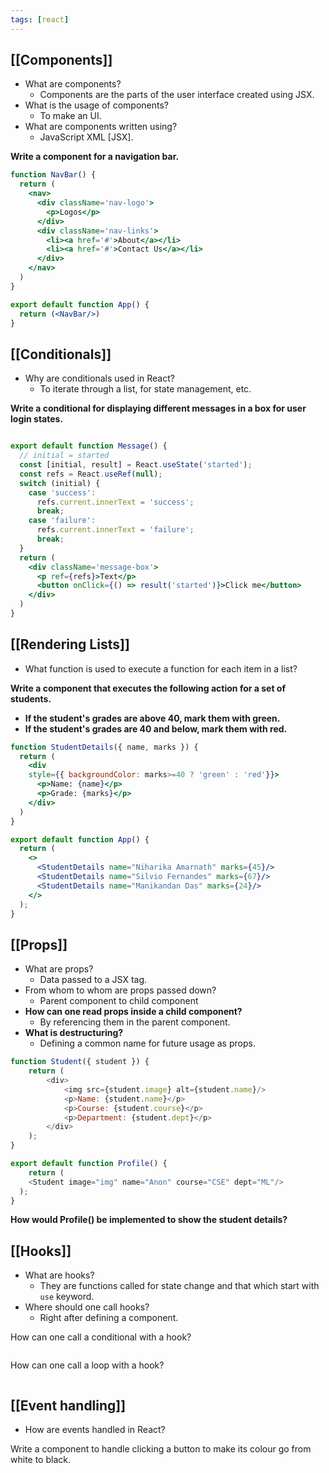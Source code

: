 ```yaml
---
tags: [react]
---
```

## [[Components]]

- What are components?
	- Components are the parts of the user interface created using JSX.
- What is the usage of components?
	- To make an UI.
- What are components written using?
	- JavaScript XML [JSX].

**Write a component for a navigation bar.**

```jsx
function NavBar() {
  return (
    <nav>
      <div className='nav-logo'>
        <p>Logos</p>
      </div>
      <div className='nav-links'>
        <li><a href='#'>About</a></li>
        <li><a href='#'>Contact Us</a></li>
      </div>
    </nav>
  )
}

export default function App() {
  return (<NavBar/>)
}
```

## [[Conditionals]]

- Why are conditionals used in React?
	- To iterate through a list, for state management, etc.

**Write a conditional for displaying different messages in a box for user login states.**

```jsx

export default function Message() {
  // initial = started
  const [initial, result] = React.useState('started');
  const refs = React.useRef(null);
  switch (initial) {
    case 'success':
      refs.current.innerText = 'success';
      break;
    case 'failure':
      refs.current.innerText = 'failure';
      break;
  }
  return (
    <div className='message-box'>
      <p ref={refs}>Text</p>
      <button onClick={() => result('started')}>Click me</button>
    </div>
  )
}
```

## [[Rendering Lists]]

- What function is used to execute a function for each item in a list?

**Write a component that executes the following action for a set of students.**

- **If the student's grades are above 40, mark them with green.**
- **If the student's grades are 40 and below, mark them with red.**
**<!-- Calculate the CGPA on your own and check based on that. -->**

```jsx
function StudentDetails({ name, marks }) {
  return (
    <div
    style={{ backgroundColor: marks>=40 ? 'green' : 'red'}}>
      <p>Name: {name}</p>
      <p>Grade: {marks}</p>
    </div>
  )
}

export default function App() {
  return (
    <>
      <StudentDetails name="Niharika Amarnath" marks={45}/>
      <StudentDetails name="Silvio Fernandes" marks={67}/>
      <StudentDetails name="Manikandan Das" marks={24}/>
    </>
  );
}
```

## [[Props]]
- What are props?
	- Data passed to a JSX tag.
- From whom to whom are props passed down?
	- Parent component to child component
- **How can one read props inside a  child component?**
	- By referencing them in the parent component.
- **What is destructuring?**
	- Defining a common name for future usage as props.

```js
function Student({ student }) {
    return (
        <div>
            <img src={student.image} alt={student.name}/>
            <p>Name: {student.name}</p>
            <p>Course: {student.course}</p>
            <p>Department: {student.dept}</p>
        </div>
    );
}

export default function Profile() {
    return (
    <Student image="img" name="Anon" course="CSE" dept="ML"/>
  );
}
```
**How would Profile() be implemented to show the student details?**

## [[Hooks]]
- What are hooks?
	- They are functions called for state change and that which start with `use` keyword.
- Where should one call hooks?
	- Right after defining a component.

How can one call a conditional with a hook?

```jsx

```

How can one call a loop with a hook?

```jsx

```

## [[Event handling]]

- How are events handled in React?

Write a component to handle clicking a button to make its colour go from white to black.

